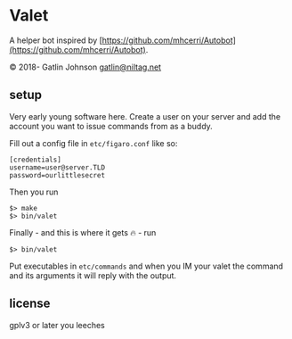 Valet
===

A helper bot inspired by [https://github.com/mhcerri/Autobot](https://github.com/mhcerri/Autobot).

© 2018- Gatlin Johnson <gatlin@niltag.net>




setup
---

Very early young software here. Create a user on your server and add the account you want to issue commands from as a buddy.

Fill out a config file in `etc/figaro.conf` like so:

```
[credentials]
username=user@server.TLD
password=ourlittlesecret
```

Then you run

    $> make
    $> bin/valet
    
    
Finally - and this is where it gets 🔥 - run 

    $> bin/valet

Put executables in `etc/commands` and when you IM your valet the command and its arguments it will reply with the output.

license
---

gplv3 or later you leeches
